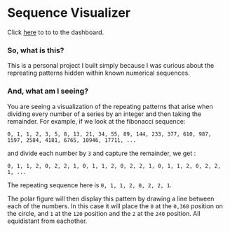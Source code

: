 # Sequence Visualizer
Click [here](https://sequence-visualizer-caf8d1d828df.herokuapp.com/) to to to the dashboard.


### So, what is this?
This is a personal project I built simply because I was curious about the repreating patterns hidden within known numerical sequences.


### And, what am I seeing?
You are seeing a visualization of the repeating patterns that arise when dividing every number of a series by an integer and then taking the remainder. For example, if we look at the fibonacci sequence:
```
0, 1, 1, 2, 3, 5, 8, 13, 21, 34, 55, 89, 144, 233, 377, 610, 987, 1597, 2584, 4181, 6765, 10946, 17711, ...
```
and divide each number by `3` and capture the remainder, we get :
```
0, 1, 1, 2, 0, 2, 2, 1, 0, 1, 1, 2, 0, 2, 2, 1, 0, 1, 1, 2, 0, 2, 2, 1, ...
```
The repeating sequence here is `0, 1, 1, 2, 0, 2, 2, 1`.

The polar figure will then display this pattern by drawing a line between each of the numbers. In this case it will place the `0` at the `0,360` position on the circle, and `1` at the `120` position and the `2` at the `240` position. All equidistant from eachother.


